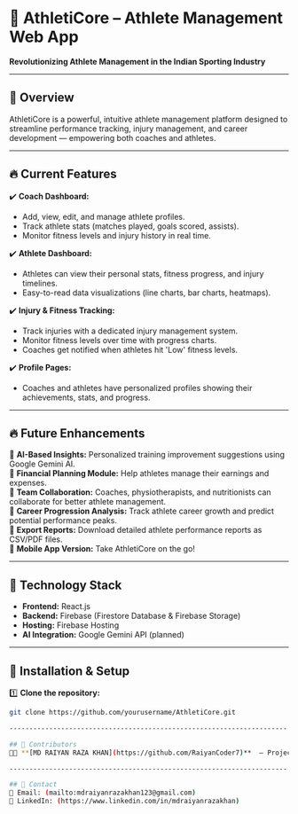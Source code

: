 # 🏅 AthletiCore – Athlete Management Web App  

**Revolutionizing Athlete Management in the Indian Sporting Industry**  

----------------------------------------------------------------------

## 🚀 Overview  

AthletiCore is a powerful, intuitive athlete management platform designed to streamline performance tracking, injury management, and career development — empowering both coaches and athletes.  

----------------------------------------------------------------------

## 🔥 Current Features  

✔️ **Coach Dashboard:**  
- Add, view, edit, and manage athlete profiles.  
- Track athlete stats (matches played, goals scored, assists).  
- Monitor fitness levels and injury history in real time.  

✔️ **Athlete Dashboard:**  
- Athletes can view their personal stats, fitness progress, and injury timelines.  
- Easy-to-read data visualizations (line charts, bar charts, heatmaps).  

✔️ **Injury & Fitness Tracking:**  
- Track injuries with a dedicated injury management system.  
- Monitor fitness levels over time with progress charts.  
- Coaches get notified when athletes hit 'Low' fitness levels.  

✔️ **Profile Pages:**  
- Coaches and athletes have personalized profiles showing their achievements, stats, and progress.  

----------------------------------------------------------------------

## 🔥 Future Enhancements  

🔹 **AI-Based Insights:** Personalized training improvement suggestions using Google Gemini AI.  
🔹 **Financial Planning Module:** Help athletes manage their earnings and expenses.  
🔹 **Team Collaboration:** Coaches, physiotherapists, and nutritionists can collaborate for better athlete management.  
🔹 **Career Progression Analysis:** Track athlete career growth and predict potential performance peaks.  
🔹 **Export Reports:** Download detailed athlete performance reports as CSV/PDF files.  
🔹 **Mobile App Version:** Take AthletiCore on the go!  

----------------------------------------------------------------------

## 🎯 Technology Stack  

- **Frontend:** React.js  
- **Backend:** Firebase (Firestore Database & Firebase Storage)  
- **Hosting:** Firebase Hosting  
- **AI Integration:** Google Gemini API (planned)  

----------------------------------------------------------------------

## 🔧 Installation & Setup  

1️⃣ **Clone the repository:**  
```bash
git clone https://github.com/yourusername/AthletiCore.git

----------------------------------------------------------------------

## 💪 Contributors  
👨‍💻 **[MD RAIYAN RAZA KHAN](https://github.com/RaiyanCoder7)**  – Project Lead & Developer 

----------------------------------------------------------------------

## 📲 Contact  
📧 Email: (mailto:mdraiyanrazakhan123@gmail.com)  
🔗 LinkedIn: (https://www.linkedin.com/in/mdraiyanrazakhan)